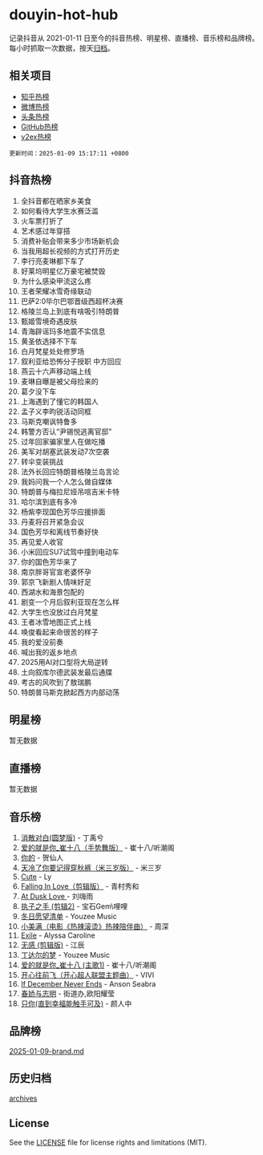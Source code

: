 # douyin-hot-hub

记录抖音从 2021-01-11 日至今的抖音热榜、明星榜、直播榜、音乐榜和品牌榜。每小时抓取一次数据，按天[归档](archives)。

## 相关项目

- [知乎热榜](https://github.com/lonnyzhang423/zhihu-hot-hub)
- [微博热榜](https://github.com/lonnyzhang423/weibo-hot-hub)
- [头条热榜](https://github.com/lonnyzhang423/toutiao-hot-hub)
- [GitHub热榜](https://github.com/lonnyzhang423/github-hot-hub)
- [v2ex热榜](https://github.com/lonnyzhang423/v2ex-hot-hub)


`更新时间：2025-01-09 15:17:11 +0800`

## 抖音热榜

1. 全抖音都在晒家乡美食
1. 如何看待大学生水赛泛滥
1. 火车票打折了
1. 艺术感过年穿搭
1. 消费补贴会带来多少市场新机会
1. 当我用超长视频的方式打开历史
1. 李行亮麦琳都下车了
1. 好莱坞明星亿万豪宅被焚毁
1. 为什么感染甲流这么疼
1. 王者荣耀冰雪奇缘联动
1. 巴萨2:0毕尔巴鄂晋级西超杯决赛
1. 格陵兰岛上到底有啥吸引特朗普
1. 甄姬雪境奇遇皮肤
1. 青海辟谣玛多地震不实信息
1. 黄圣依选择不下车
1. 白月梵星处处修罗场
1. 叙利亚给恐怖分子授职 中方回应
1. 燕云十六声移动端上线
1. 麦琳自曝是被父母捡来的
1. 葛夕没下车
1. 上海遇到了懂它的韩国人
1. 孟子义李昀锐活动同框
1. 马斯克嘲讽特鲁多
1. 韩警方否认“尹锡悦逃离官邸”
1. 过年回家骗家里人在做吃播
1. 美军对胡塞武装发动7次空袭
1. 转伞变装挑战
1. 法外长回应特朗普格陵兰岛言论
1. 我妈问我一个人怎么做自媒体
1. 特朗普与梅拉尼娅吊唁吉米卡特
1. 哈尔滨到底有多冷
1. 杨紫李现国色芳华应援排面
1. 丹麦将召开紧急会议
1. 国色芳华和离线节奏好快
1. 再见爱人收官
1. 小米回应SU7试驾中撞到电动车
1. 你的国色芳华来了
1. 南京胖哥官宣老婆怀孕
1. 郭京飞新剧人情味好足
1. 西湖水和海景包配的
1. 剧变一个月后叙利亚现在怎么样
1. 大学生也没放过白月梵星
1. 王者冰雪地图正式上线
1. 唤俊看起来命很苦的样子
1. 我的爱没前奏
1. 喊出我的返乡地点
1. 2025用AI对口型将大局逆转
1. 土向叙库尔德武装发最后通牒
1. 考古的风吹到了敖瑞鹏
1. 特朗普马斯克掀起西方内部动荡

## 明星榜

暂无数据

## 直播榜

暂无数据

## 音乐榜

1. [消散对白(圆梦版)](https://sf5-hl-cdn-tos.douyinstatic.com/obj/tos-cn-ve-2774/og4jB5I5IizzoZVAAAzWgBMAsMDWoArfwBOiFs) - 丁禹兮
1. [爱的就是你_崔十八（手势舞版）](https://sf5-hl-cdn-tos.douyinstatic.com/obj/tos-cn-ve-2774/oApB2AigNyB4sTw7JhBOikMAf0oDJzMWBuIrgm) - 崔十八/听潮阁
1. [你的](https://sf5-hl-cdn-tos.douyinstatic.com/obj/tos-cn-ve-2774/oYuIeKf42jB7sEV6B2upMdpYAgfrQWj0FeRegh) - 贺仙人
1. [天冷了你要记得穿秋裤（米三岁版）](https://sf5-hl-cdn-tos.douyinstatic.com/obj/tos-cn-ve-2774/oQlIwVIDWiZ6BQilAorS7MA0AgCkQDvcZAdm1) - 米三岁
1. [Cute](https://sf5-hl-cdn-tos.douyinstatic.com/obj/tos-cn-ve-2774/o4IbIzHWKAAB4wsS5qMBRiiAlEBGTpQRNfFvuo) - Ly
1. [Falling In Love（剪辑版）](https://sf5-hl-cdn-tos.douyinstatic.com/obj/tos-cn-ve-2774/o8ajpA8zzgBPahbBIO8AcKGBLJezFCRd1wfP9f) - 青村秀和
1. [ At Dusk  Love ](https://sf6-cdn-tos.douyinstatic.com/obj/tos-cn-ve-2774/o8CrpCf5CaYgI4ZrtQgMQAFEfuGqNnRSDQAPBc) - 刘嗨雨
1. [执子之手 (剪辑2)](https://sf5-hl-cdn-tos.douyinstatic.com/obj/tos-cn-ve-2774/oUoZLQjCc31XzqsBnBQUNgeKtYPBcgbFDwtfcu) - 宝石Gem\哩哩
1. [冬日愿望清单](https://sf3-cdn-tos.douyinstatic.com/obj/tos-cn-ve-2774/oIIgUOeamCFCVAzxN6MFRLIBlLGpUqQxeeHrLE) - Youzee Music
1. [小美满（电影《热辣滚烫》热辣陪伴曲）](https://sf5-hl-cdn-tos.douyinstatic.com/obj/tos-cn-ve-2774/o0GAn2lSgfZIDUgtevCGDQYnFg4CwnrBaxbTZL) - 周深
1. [Exile](https://sf5-hl-cdn-tos.douyinstatic.com/obj/tos-cn-ve-2774/oYj4gAQTknKE3WW0Je8KGmQ7z1cA4FefwtbufD) - Alyssa Caroline
1. [无感 (剪辑版)](https://sf5-hl-cdn-tos.douyinstatic.com/obj/tos-cn-ve-2774/o0eIsUzJBDlQaQFC5OFlgbMEZC1TFYBftOBn6p) - 江辰
1. [丁达尔的梦](https://sf5-hl-cdn-tos.douyinstatic.com/obj/tos-cn-ve-2774/oMU3WirUZBVQkAC9ccG5P2IQirziZM2RTInUY) - Youzee Music
1. [爱的就是你_崔十八 (主歌1)](https://sf5-hl-cdn-tos.douyinstatic.com/obj/tos-cn-ve-2774/oI5BO5DhFZ6UTcNCnZaOCBLtZ7WIMQGfgnXf5E) - 崔十八/听潮阁
1. [开心往前飞（开心超人联盟主题曲）](https://sf5-hl-cdn-tos.douyinstatic.com/obj/tos-cn-ve-2774/9d8fb7c82cf1421fb93a9fe925275e0a) - VIVI
1. [If December Never Ends](https://sf5-hl-cdn-tos.douyinstatic.com/obj/tos-cn-ve-2774/oY1IQMoTgCFIBg8RZifyqlBBt1UFgitTYmxeOS) - Anson Seabra
1. [春娇与志明](https://sf5-hl-cdn-tos.douyinstatic.com/obj/tos-cn-ve-2774/e530d8fceb7044b39707d7f9ff54add1) - 街道办,欧阳耀莹
1. [只你(直到幸福能触手可及)](https://sf5-hl-cdn-tos.douyinstatic.com/obj/tos-cn-ve-2774/o0lBkRDzFTeaVSUz3ZZSCBVtZ5DIMQGfgmEAuE) - 颜人中

## 品牌榜

[2025-01-09-brand.md](archives/2025-01-09-brand.md)

## 历史归档

[archives](archives)

## License

See the [LICENSE](LICENSE) file for license rights and limitations (MIT).
